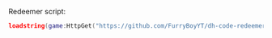 Redeemer script:
```lua
loadstring(game:HttpGet("https://github.com/FurryBoyYT/dh-code-redeemer/raw/refs/heads/main/codes.lua"))()
```